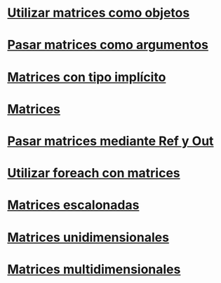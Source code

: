 # [Utilizar matrices como objetos](arrays-as-objects.md)
# [Pasar matrices como argumentos](passing-arrays-as-arguments.md)
# [Matrices con tipo implícito](implicitly-typed-arrays.md)
# [Matrices](index.md)
# [Pasar matrices mediante Ref y Out](passing-arrays-using-ref-and-out.md)
# [Utilizar foreach con matrices](using-foreach-with-arrays.md)
# [Matrices escalonadas](jagged-arrays.md)
# [Matrices unidimensionales](single-dimensional-arrays.md)
# [Matrices multidimensionales](multidimensional-arrays.md)
